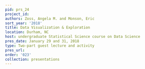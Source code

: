```yaml
---
pid: prs_24
project_id: 
authors: Zoss, Angela M. and Monson, Eric
sort_year: '2018'
title: Data Visualization & Exploration
location: Durham, NC
host: undergraduate Statistical Science course on Data Science
pres_date: January 29 and 31, 2018
type: Two-part guest lecture and activity
pres_url: 
order: '023'
collection: presentations
---
```

